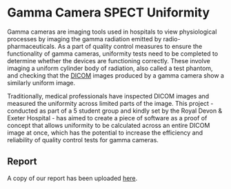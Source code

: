 # Gamma Camera SPECT Uniformity
Gamma cameras are imaging tools used in hospitals to view physiological processes by imaging the gamma radiation emitted by radio-pharmaceuticals. As a part of quality control measures to ensure the functionality of gamma cameras, uniformity tests need to be completed to determine whether the devices are functioning correctly. These involve imaging a uniform cylinder body of radiation, also called a test phantom, and checking that the [DICOM](https://en.wikipedia.org/wiki/DICOM) images produced by a gamma camera show a similarly uniform image. 

Traditionally, medical professionals have inspected DICOM images and measured the uniformity across limited parts of the image. This project - conducted as part of a 5 student group and kindly set by the Royal Devon & Exeter Hospital - has aimed to create a piece of software as a proof of concept that allows uniformity to be calculated across an entire DICOM image at once, which has the potential to increase the efficiency and reliability of quality control tests for gamma cameras.

## Report
A copy of our report has been uploaded [here](https://github.com/lyallstewart/Gamma-Camera-SPECT-Uniformity/blob/main/Gamma_Camera_SPECT_Uniformity_Report_ANONYMISED.pdf).
